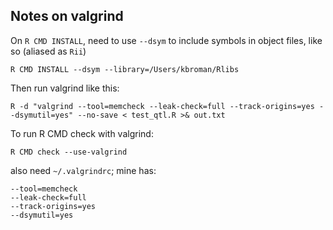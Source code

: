 ## Notes on valgrind

On `R CMD INSTALL`, need to use `--dsym` to include symbols in object
files, like so (aliased as `Rii`)

    R CMD INSTALL --dsym --library=/Users/kbroman/Rlibs

Then run valgrind like this:

    R -d "valgrind --tool=memcheck --leak-check=full --track-origins=yes --dsymutil=yes" --no-save < test_qtl.R >& out.txt

To run R CMD check with valgrind:

    R CMD check --use-valgrind

also need `~/.valgrindrc`; mine has:

    --tool=memcheck
    --leak-check=full
    --track-origins=yes
    --dsymutil=yes
